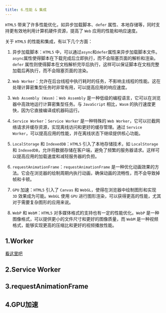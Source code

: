 ```yaml
---
title: 6.性能 & 集成
---
```


`HTML5` 带来了许多性能优化，如异步加载脚本、`defer` 属性、本地存储等，同时支持更有效地利用计算机硬件资源，提高了 `Web` 应用的性能和响应速度。

关于 `HTML5` 的性能和集成，有以下几个方面：

1. 异步加载脚本：`HTML5` 中，可以通过`async`和`defer`属性来异步加载脚本文件。`async`属性使得脚本在下载完成后立即执行，而不会阻塞页面的解析和渲染。`defer` 属性则使得脚本在文档解析完毕后执行，这样可以保证脚本在文档完整加载后再执行，而不会阻塞页面的渲染。

2. `Web Worker`：允许在后台线程中执行耗时的任务，不影响主线程的性能。这在处理计算密集型任务时非常有用，可以提高应用的响应速度。

3. `Web Assembly (Wasm)`：`Web Assembly` 是一种低级的编程语言，它可以在浏览器中高效地运行计算密集型任务。与 `JavaScript` 相比，`Wasm` 的执行速度更快，因为它直接编译成机器码运行。

4. `Service Worker`：`Service Worker` 是一种特殊的 `Web Worker`，它可以拦截网络请求并缓存资源，实现离线访问和更好的缓存管理。通过 `Service Worker`，可以提高应用的性能，并在离线状态下继续提供核心功能。

5. `LocalStorage` 和 `IndexedDB`：`HTML5` 引入了本地存储技术，如 `LocalStorage` 和 `IndexedDB`，允许将数据存储在客户端，避免了频繁的服务器请求。这样可以提高应用的加载速度和减轻服务器的负担。

6. `requestAnimationFrame`：`requestAnimationFrame` 是一种优化动画效果的方法。它会在浏览器的绘制周期内执行动画，确保动画的流畅性，而不会导致掉帧和卡顿。

7. `GPU` 加速：`HTML5` 引入了 `Canvas` 和 `WebGL`，使得在浏览器中绘制图形和实现 `3D` 效果成为可能。`WebGL` 使用 `GPU` 进行图形渲染，可以获得更高的性能，尤其对于需要复杂图形的应用来说。

8. `WebP` 和 `WebM`：`HTML5` 对多媒体格式的支持也有一定的性能优化。`WebP` 是一种图像格式，可以提供更小的文件尺寸和更好的图像质量，而 `WebM` 是一种视频格式，能够实现更高的压缩比和更好的视频播放性能。

## 1.Worker

<a href="/blog/FE/worker/1.WebWorker.html" target="_blank">看这里吧</a>

## 2.Service Worker

## 3.requestAnimationFrame

## 4.GPU加速
